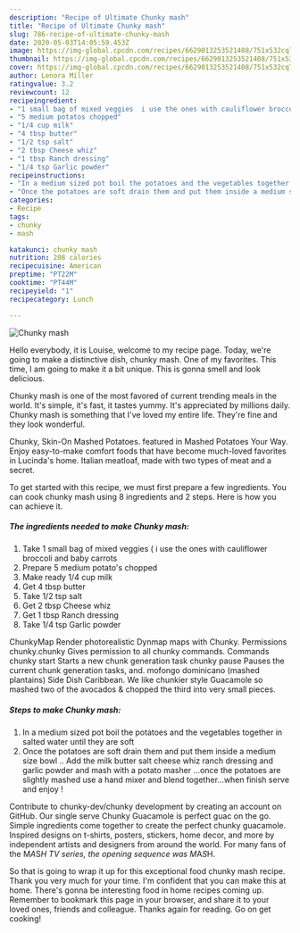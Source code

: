 ```yaml
---
description: "Recipe of Ultimate Chunky mash"
title: "Recipe of Ultimate Chunky mash"
slug: 786-recipe-of-ultimate-chunky-mash
date: 2020-05-03T14:05:59.453Z
image: https://img-global.cpcdn.com/recipes/6629013253521408/751x532cq70/chunky-mash-recipe-main-photo.jpg
thumbnail: https://img-global.cpcdn.com/recipes/6629013253521408/751x532cq70/chunky-mash-recipe-main-photo.jpg
cover: https://img-global.cpcdn.com/recipes/6629013253521408/751x532cq70/chunky-mash-recipe-main-photo.jpg
author: Lenora Miller
ratingvalue: 3.2
reviewcount: 12
recipeingredient:
- "1 small bag of mixed veggies  i use the ones with cauliflower broccoli and baby carrots"
- "5 medium potatos chopped"
- "1/4 cup milk"
- "4 tbsp butter"
- "1/2 tsp salt"
- "2 tbsp Cheese whiz"
- "1 tbsp Ranch dressing"
- "1/4 tsp Garlic powder"
recipeinstructions:
- "In a medium sized pot boil the potatoes and the vegetables together in salted water until they are soft"
- "Once the potatoes are soft drain them and put them inside a medium size bowl .. Add the milk butter salt cheese whiz ranch dressing and garlic powder and mash with a potato masher ...once the potatoes are slightly mashed use a hand mixer and blend together...when finish serve and enjoy !"
categories:
- Recipe
tags:
- chunky
- mash

katakunci: chunky mash 
nutrition: 208 calories
recipecuisine: American
preptime: "PT22M"
cooktime: "PT44M"
recipeyield: "1"
recipecategory: Lunch

---
```



![Chunky mash](https://img-global.cpcdn.com/recipes/6629013253521408/751x532cq70/chunky-mash-recipe-main-photo.jpg)

Hello everybody, it is Louise, welcome to my recipe page. Today, we're going to make a distinctive dish, chunky mash. One of my favorites. This time, I am going to make it a bit unique. This is gonna smell and look delicious.

Chunky mash is one of the most favored of current trending meals in the world. It's simple, it's fast, it tastes yummy. It's appreciated by millions daily. Chunky mash is something that I've loved my entire life. They're fine and they look wonderful.

Chunky, Skin-On Mashed Potatoes. featured in Mashed Potatoes Your Way. Enjoy easy-to-make comfort foods that have become much-loved favorites in Lucinda&#39;s home. Italian meatloaf, made with two types of meat and a secret.


To get started with this recipe, we must first prepare a few ingredients. You can cook chunky mash using 8 ingredients and 2 steps. Here is how you can achieve it.

<!--inarticleads1-->

##### The ingredients needed to make Chunky mash:

1. Take 1 small bag of mixed veggies ( i use the ones with cauliflower broccoli and baby carrots
1. Prepare 5 medium potato&#39;s chopped
1. Make ready 1/4 cup milk
1. Get 4 tbsp butter
1. Take 1/2 tsp salt
1. Get 2 tbsp Cheese whiz
1. Get 1 tbsp Ranch dressing
1. Take 1/4 tsp Garlic powder


ChunkyMap Render photorealistic Dynmap maps with Chunky. Permissions chunky.chunky Gives permission to all chunky commands. Commands chunky start Starts a new chunk generation task chunky pause Pauses the current chunk generation tasks, and. mofongo dominicano (mashed plantains) Side Dish Caribbean. We like chunkier style Guacamole so mashed two of the avocados &amp; chopped the third into very small pieces. 

<!--inarticleads2-->

##### Steps to make Chunky mash:

1. In a medium sized pot boil the potatoes and the vegetables together in salted water until they are soft
1. Once the potatoes are soft drain them and put them inside a medium size bowl .. Add the milk butter salt cheese whiz ranch dressing and garlic powder and mash with a potato masher ...once the potatoes are slightly mashed use a hand mixer and blend together...when finish serve and enjoy !


Contribute to chunky-dev/chunky development by creating an account on GitHub. Our single serve Chunky Guacamole is perfect guac on the go. Simple ingredients come together to create the perfect chunky guacamole. Inspired designs on t-shirts, posters, stickers, home decor, and more by independent artists and designers from around the world. For many fans of the M*A*S*H TV series, the opening sequence was M*A*S*H. 

So that is going to wrap it up for this exceptional food chunky mash recipe. Thank you very much for your time. I'm confident that you can make this at home. There's gonna be interesting food in home recipes coming up. Remember to bookmark this page in your browser, and share it to your loved ones, friends and colleague. Thanks again for reading. Go on get cooking!
